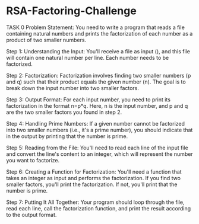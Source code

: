 # RSA-Factoring-Challenge
TASK 0
Problem Statement:
You need to write a program that reads a file containing natural numbers and prints the factorization of each number as a product of two smaller numbers.

Step 1: Understanding the Input:
You'll receive a file as input (<file>), and this file will contain one natural number per line. Each number needs to be factorized.

Step 2: Factorization:
Factorization involves finding two smaller numbers (p and q) such that their product equals the given number (n). The goal is to break down the input number into two smaller factors.

Step 3: Output Format:
For each input number, you need to print its factorization in the format n=p*q. Here, n is the input number, and p and q are the two smaller factors you found in step 2.

Step 4: Handling Prime Numbers:
If a given number cannot be factorized into two smaller numbers (i.e., it's a prime number), you should indicate that in the output by printing that the number is prime.

Step 5: Reading from the File:
You'll need to read each line of the input file and convert the line's content to an integer, which will represent the number you want to factorize.

Step 6: Creating a Function for Factorization:
You'll need a function that takes an integer as input and performs the factorization. If you find two smaller factors, you'll print the factorization. If not, you'll print that the number is prime.

Step 7: Putting It All Together:
Your program should loop through the file, read each line, call the factorization function, and print the result according to the output format.
